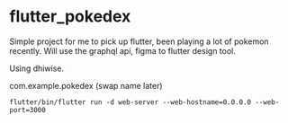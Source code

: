 # flutter_pokedex
Simple project for me to pick up flutter, been playing a lot of pokemon recently. Will use the graphql api, figma to flutter design tool.


Using dhiwise.


com.example.pokedex (swap name later)

```flutter
flutter/bin/flutter run -d web-server --web-hostname=0.0.0.0 --web-port=3000
```
